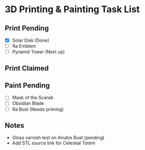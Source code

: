 # 3D Printing & Painting Task List

## Print Pending
- [x] Solar Disk (Done)
- [ ] Ra Emblem
- [ ] Pyramid Tower (Next up)

## Print Claimed

## Paint Pending
- [ ] Mask of the Scarab
- [ ] Obsidian Blade
- [ ] Ra Bust (Needs priming)

## Notes
- Gloss varnish test on Anubis Bust (pending)
- Add STL source link for Celestial Totem
